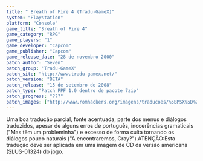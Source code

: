 ```yaml
---
title: " Breath of Fire 4 (Tradu-GameX)"
system: "Playstation"
platform: "Console"
game_title: "Breath of Fire 4"
game_category: "RPG"
game_players: "1"
game_developer: "Capcom"
game_publisher: "Capcom"
game_release_date: "28 de novembro 2000"
patch_author: "Seven"
patch_group: "Tradu-GameX"
patch_site: "http://www.tradu-gamex.net/"
patch_version: "BETA"
patch_release: "15 de setembro de 2008"
patch_type: "Patch PPF 1.0 dentro de pacote 7zip"
patch_progress: "???"
patch_images: ["http://www.romhackers.org/imagens/traducoes/%5BPSX%5D%20Breath%20of%20Fire%204%20-%20Tradu-GameX%20-%201.jpg","http://www.romhackers.org/imagens/traducoes/%5BPSX%5D%20Breath%20of%20Fire%204%20-%20Tradu-GameX%20-%202.jpg","http://www.romhackers.org/imagens/traducoes/%5BPSX%5D%20Breath%20of%20Fire%204%20-%20Tradu-GameX%20-%203.jpg"]
---
```

Uma boa tradução parcial, fonte acentuada, parte dos menus e diálogos traduzidos, apesar de alguns erros de português, incoerências gramaticais ("Mas têm um probleminha") e excesso de forma culta tornando os diálogos pouco naturais ("A encontraremos, Cray?").ATENÇÃO:Esta tradução deve ser aplicada em uma imagem de CD da versão americana (SLUS-01324) do jogo.